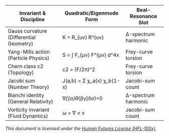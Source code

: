 | Invariant & Discipline | Quadratic/Eigenmode Form | Beal-Resonance Slot |
| --- | --- | --- |
| Gauss curvature (Differential Geometry) | K = R_{uv} R^{uv} | Δ-spectrum harmonic |
| Yang-Mills action (Particle Physics) | S = ∫ F_{μν} F^{μν} d^4x | Frey-curve torsion |
| Chern class c2 (Topology) | c2 = (F/2π)^2 | Frey-curve torsion |
| Jacobi sum (Number Theory) | J(a,b) = Σ χ_a(x) χ_b(1-x) | Jacobi-sum count |
| Bianchi identity (General Relativity) | ∇_{[α}R_{βγ]δσ}=0 | Δ-spectrum harmonic |
| Vorticity invariant (Fluid Dynamics) | ω = ∇ × v | Jacobi-sum count |

*This document is licensed under the [Human Futures License (HFL-100x)](../LICENSE).*
